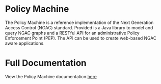 # Policy Machine
The Policy Machine is a reference implementation of the Next Generation Access Control (NGAC) standard.
Provided is a Java library to model and query NGAC graphs and a RESTful API for an administrative Policy
Enforcement Point (PEP). The API can be used to create web-based NGAC aware applications.

# Full Documentation
View the Policy Machine documentation [here](https://joshua-roberts.github.io/Policy-Machine-Dev/)
